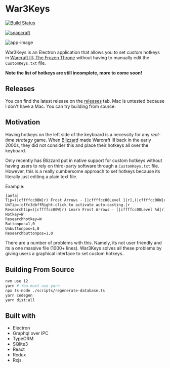 # War3Keys

[![Build Status](https://travis-ci.com/drdgvhbh/War3Keys.svg?branch=master)](https://travis-ci.com/drdgvhbh/War3Keys)

[![snapcraft](https://file.globalupload.io/6QPqD5pi9x.png)](https://snapcraft.io/war3keys)

![app-image](https://i.imgur.com/kxhULWb.jpg)

War3Keys is an Electron application that allows you to set *custom* hotkeys in [Warcraft III: The Frozen Throne](https://en.wikipedia.org/wiki/Warcraft_III:_The_Frozen_Throne) without having to manually edit the `CustomKeys.txt` file.

**Note the list of hotkeys are still incomplete, more to come soon!**

## Releases

You can find the latest release on the [releases](https://github.com/drdgvhbh/War3Keys/releases) tab. Mac is untested because I don't have a Mac. You can try building from source.

## Motivation

Having hotkeys on the left side of the keyboard is a necessity for any *real-time strategy* game. When [Blizzard](https://en.wikipedia.org/wiki/Blizzard_Entertainment) made Warcraft III back in the early 2000s, they did not consider this and place their hotkeys all over the keyboard.

Only recently has Blizzard put in native support for custom hotkeys without having users to rely on third-party software through a `CustomKeys.txt` file. However, this is a really cumbersome approach to set hotkeys because its literally just editing a plain text file.

Example:

```txt
[anfa]
Tip=(|cffffcc00W|r) Frost Arrows - [|cffffcc00Level 1|r],(|cffffcc00W|r) Frost Arrows - [|cffffcc00Level 2|r],(|cffffcc00W|r) Frost Arrows - [|cffffcc00Level 3|r]
UnTip=|cffc3dbffRight-click to activate auto-casting.|r
Researchtip=(|cffffcc00W|r) Learn Frost Arrows - [|cffffcc00Level %d|r]
Hotkey=W
Researchhotkey=W
Buttonpos=1,0
Unbuttonpos=1,0
Researchbuttonpos=1,0
```

There are a number of problems with this. Namely, its not user friendly and its a one massive file (1000+ lines). War3Keys solves all these problems by giving users a graphical interface to set custom hotkeys..

## Building From Source

```sh
nvm use 12
yarn # You must use yarn
npx ts-node ./scripts/regenerate-database.ts
yarn codegen
yarn dist:all
```

## Built with

* Electron
* Graphql over IPC
* TypeORM
* SQlite3
* React
* Redux
* Rxjs

